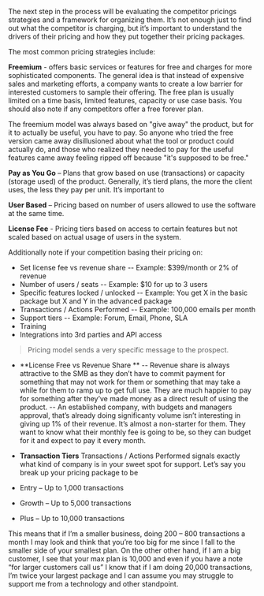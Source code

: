The next step in the process will be evaluating the competitor pricings strategies and a framework for organizing them. It’s not enough just to find out what the competitor is charging, but it’s important to understand the drivers of their pricing and how they put together their pricing packages. 

The most common pricing strategies include:

**Freemium** - offers basic services or features for free and charges for more sophisticated components. The general idea is that instead of expensive sales and marketing efforts, a company wants to create a low barrier for interested customers to sample their offering. The free plan is usually limited on a time basis, limited features, capacity or use case basis.	 You should also note if any competitors offer a free forever plan. 

The freemium model was always based on "give away" the product, but for it to actually be useful, you have to pay. So anyone who tried the free version came away disillusioned about what the tool or product could actually do, and those who realized they needed to pay for the useful features came away feeling ripped off because "it's supposed to be free."

**Pay as You Go** – Plans that grow based on use (transactions) or capacity (storage used) of the product.  Generally, it’s tierd plans, the more the client uses, the less they pay per unit. It’s important to 

**User Based** – Pricing based on number of users allowed to use the software at the same time.

**License Fee** - Pricing tiers based on access to certain features but not scaled based on actual usage of users in the system.

Additionally note if your competition basing their pricing on:
- Set license fee vs revenue share
-- Example: $399/month or 2% of revenue
- Number of users / seats
-- Example: $10 for up to 3 users
- Specific features locked / unlocked
-- Example: You get X in the basic package but X and Y in the advanced package 
- Transactions / Actions Performed
-- Example: 100,000 emails per month
- Support tiers
-- Example: Forum, Email, Phone, SLA
- Training
- Integrations into 3rd parties and API access


> Pricing model sends a very specific message to the prospect.

- **License Free vs Revenue Share **
-- Revenue share is always attractive to the SMB as they don’t have to commit payment for something that may not work for them or something that may take a while for them to ramp up to get full use.  They are much happier to pay for something after they’ve made money as a direct result of using the product. 
-- An established company, with budgets and managers approval, that’s already doing significanty volume isn’t interesting in giving up 1% of their revenue. It’s almost a non-starter for them.  They want to know what their monthly fee is going to be, so they can budget for it and expect to pay it every month. 

- **Transaction Tiers**
Transactions / Actions Performed signals exactly what kind of company is in your sweet spot for support.  Let’s say you break up your pricing package to  be

- Entry – Up to 1,000 transactions
- Growth – Up to 5,000 transactions
- Plus – Up to 10,000 transactions

This means that if I’m a smaller business, doing 200 – 800 transactions a month I may look and think that you’re too big for me since I fall to the smaller side of your smallest plan. On the other other hand, if I am a big customer, I see that your max plan is 10,000 and even if you have a note “for larger customers call us” I know that if I am doing 20,000 transactions, I’m twice your largest package and I can assume you may struggle to support me from a technology and other standpoint. 


